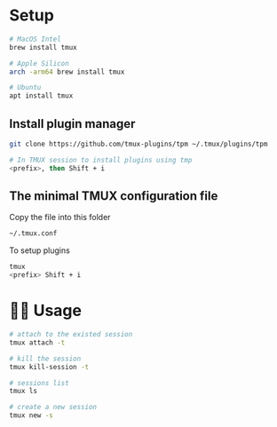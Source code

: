 # Setup

```bash
# MacOS Intel
brew install tmux

# Apple Silicon
arch -arm64 brew install tmux

# Ubuntu
apt install tmux
```

## Install plugin manager

```bash
git clone https://github.com/tmux-plugins/tpm ~/.tmux/plugins/tpm

# In TMUX session to install plugins using tmp
<prefix>, then Shift + i
```

## The minimal TMUX configuration file

Copy the file into this folder

```bash
~/.tmux.conf
```

To setup plugins

```bash
tmux
<prefix> Shift + i
```

# 🏃‍♂️ Usage

```bash
# attach to the existed session
tmux attach -t

# kill the session
tmux kill-session -t

# sessions list
tmux ls

# create a new session
tmux new -s
```
